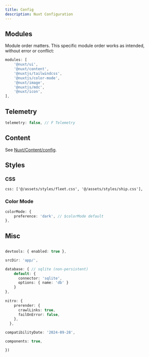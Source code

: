 ```yaml
---
title: Config
description: Nuxt Configuration
---
```


## Modules

Module order matters.  This specific module order works as intended, without error or conflict: 

```ts
modules: [
    '@nuxt/ui',
    '@nuxt/content', 
    '@nuxtjs/tailwindcss', 
    '@nuxtjs/color-mode',
    '@nuxt/image', 
    '@nuxtjs/mdc', 
    '@nuxt/icon',
],
```

## Telemetry

```js
telemetry: false, // F Telemetry
```

## Content

See [Nuxt/Content/config](/content/1.frameworks/nuxt/content/config.md).

## Styles

### CSS

```TS
css: ['@/assets/styles/fleet.css', '@/assets/styles/ship.css'],
```

### Color Mode

```ts
colorMode: {
    preference: 'dark', // $colorMode default
},
```

## Misc

```ts

devtools: { enabled: true },

srcDir: 'app/',

database: { // sqlite (non-persistent)
    default: {
      connector: 'sqlite',
      options: { name: 'db' }
    }
},
      
nitro: {
    prerender: {
      crawlLinks: true,
      failOnError: false,
    },
  },

compatibilityDate: '2024-09-28',

components: true,

})
```
